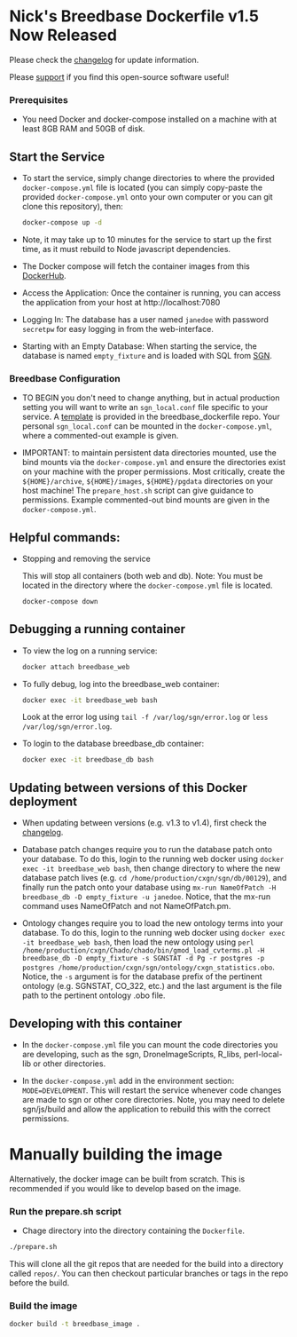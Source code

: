 # Nick's Breedbase Dockerfile v1.5 Now Released

Please check the [changelog](https://github.com/nickmorales/breedbase_dockerfile/wiki/Changelog) for update information.

Please [support](https://patreon.com/nmorales) if you find this open-source software useful!

### Prerequisites

- You need Docker and docker-compose installed on a machine with at least 8GB RAM and 50GB of disk.

## Start the Service

- To start the service, simply change directories to where the provided `docker-compose.yml` file is located (you can simply copy-paste the provided `docker-compose.yml` onto your own computer or you can git clone this repository), then:

    ```bash
    docker-compose up -d
    ```

- Note, it may take up to 10 minutes for the service to start up the first time, as it must rebuild to Node javascript dependencies.

- The Docker compose will fetch the container images from this [DockerHub](https://hub.docker.com/repository/docker/nmorales3142/nicksbreedbase).

- Access the Application: Once the container is running, you can access the application from your host at http://localhost:7080

- Logging In: The database has a user named `janedoe` with password `secretpw` for easy logging in from the web-interface.

- Starting with an Empty Database: When starting the service, the database is named `empty_fixture` and is loaded with SQL from [SGN](https://github.com/solgenomics/sgn/blob/master/t/data/fixture/empty_fixture.sql).

### Breedbase Configuration

- TO BEGIN you don't need to change anything, but in actual production setting you will want to write an `sgn_local.conf` file specific to your service. A [template](./sgn_local_docker.conf) is provided in the breedbase_dockerfile repo. Your personal `sgn_local.conf` can be mounted in the `docker-compose.yml`, where a commented-out example is given.

- IMPORTANT: to maintain persistent data directories mounted, use the bind mounts via the `docker-compose.yml` and ensure the directories exist on your machine with the proper permissions. Most critically, create the `${HOME}/archive`, `${HOME}/images`, `${HOME}/pgdata` directories on your host machine! The `prepare_host.sh` script can give guidance to permissions. Example commented-out bind mounts are given in the `docker-compose.yml`.

## Helpful commands:

- Stopping and removing the service

    This will stop all containers (both web and db). Note: You must be located in the directory where the `docker-compose.yml` file is located.

    ```bash
    docker-compose down
    ```

## Debugging a running container

- To view the log on a running service:

    ```bash
    docker attach breedbase_web
    ```

- To fully debug, log into the breedbase_web container:

    ```bash
    docker exec -it breedbase_web bash
    ```

    Look at the error log using `tail -f /var/log/sgn/error.log` or `less /var/log/sgn/error.log`.

- To login to the database breedbase_db container:

    ```bash
    docker exec -it breedbase_db bash
    ```

## Updating between versions of this Docker deployment

- When updating between versions (e.g. v1.3 to v1.4), first check the [changelog](https://github.com/nickmorales/breedbase_dockerfile/wiki/Changelog).

- Database patch changes require you to run the database patch onto your database. To do this, login to the running web docker using `docker exec -it breedbase_web bash`, then change directory to where the new database patch lives (e.g. `cd /home/production/cxgn/sgn/db/00129`), and finally run the patch onto your database using `mx-run NameOfPatch -H breedbase_db -D empty_fixture -u janedoe`. Notice, that the mx-run command uses NameOfPatch and not NameOfPatch.pm.

- Ontology changes require you to load the new ontology terms into your database. To do this, login to the running web docker using `docker exec -it breedbase_web bash`, then load the new ontology using `perl /home/production/cxgn/Chado/chado/bin/gmod_load_cvterms.pl -H breedbase_db -D empty_fixture -s SGNSTAT -d Pg -r postgres -p postgres /home/production/cxgn/sgn/ontology/cxgn_statistics.obo`. Notice, the `-s` argument is for the database prefix of the pertinent ontology (e.g. SGNSTAT, CO_322, etc.) and the last argument is the file path to the pertinent ontology .obo file.

## Developing with this container

- In the `docker-compose.yml` file you can mount the code directories you are developing, such as the sgn, DroneImageScripts, R_libs, perl-local-lib or other directories.

- In the `docker-compose.yml` add in the environment section: `MODE=DEVELOPMENT`. This will restart the service whenever code changes are made to sgn or other core directories. Note, you may need to delete sgn/js/build and allow the application to rebuild this with the correct permissions.

# Manually building the image

Alternatively, the docker image can be built from scratch. This is recommended if you would like to develop based on the image.

### Run the prepare.sh script

- Chage directory into the directory containing the `Dockerfile`.

```bash
./prepare.sh
```

This will clone all the git repos that are needed for the build into a directory called `repos/`.
You can then checkout particular branches or tags in the repo before the build.

### Build the image

```bash
docker build -t breedbase_image .
```
